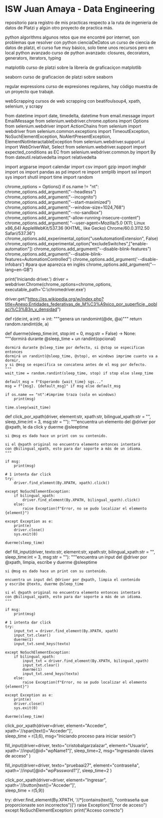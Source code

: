 # ISW Juan Amaya - Data Engineering

repositorio para registro de mis practicas respecto a la ruta de ingenieria de datos de Platzi y algún otro proyecto de practica más.

python
    algorithms
        algunos retos que me encontré por internet, son problemas que resolver con python
    cienciaDeDatos
        un curso de ciencia de datos de platzi, el curso fue muy básico, solo tiene unos recursos pero en local
    python avanzado
        curso de python avanzado: closures, decorators, generators, iterators, typing

matplotlib
    curso de platzi sobre la librería de graficaciçon matplotlib

seaborn
    curso de graficacion de platzi sobre seaborn

regular expressions
    curso de expresiones regulares, hay código muestra de un proyecto que trabajé.

webScrapping
    cursos de web scrapping con beatifoulsoup4, xpath, selenium, y scrapy

from datetime import date, timedelta, datetime
from email.message import EmailMessage
from selenium.webdriver.chrome.options import Options
from selenium.webdriver import ActionChains
from selenium import webdriver
from selenium.common.exceptions import TimeoutException, NoSuchElementException, NoAlertPresentException, ElementNotInteractableException
from selenium.webdriver.support.ui import WebDriverWait, Select
from selenium.webdriver.support import expected_conditions as EC
from selenium.webdriver.common.by import By
from dateutil.relativedelta import relativedelta

import argparse
import calendar
import csv
import gzip
import imghdr
import os
import pandas as pd
import re
import smtplib
import ssl
import sys
import shutil
import time
import random

chrome_options = Options()
if os.name != "nt": chrome_options.add_argument("--headless")
chrome_options.add_argument("--incognito")
chrome_options.add_argument("--start-maximized")
chrome_options.add_argument("--window-size=1024,768")
chrome_options.add_argument("--no-sandbox")
chrome_options.add_argument("-allow-running-insecure-content")
chrome_options.add_argument(
    "--user-agent=Mozilla/5.0 (X11; Linux x86_64) AppleWebKit/537.36 (KHTML, like Gecko) Chrome/60.0.3112.50 Safari/537.36")
chrome_options.add_experimental_option("useAutomationExtension", False)
chrome_options.add_experimental_option("excludeSwitches",["enable-automation"])
chrome_options.add_argument("--disable-blink-features")
chrome_options.add_argument("--disable-blink-features=AutomationControlled")
chrome_options.add_argument('--disable-infobars')
#para que aparezca en inglés
chrome_options.add_argument("--lang=en-GB")

print('Iniciando driver.')
driver = webdriver.Chrome(chrome_options=chrome_options,
                                  executable_path='C:\\chromedriver.exe')


driver.get("https://es.wikipedia.org/w/index.php?title=Anexo:Entidades_federativas_de_M%C3%A9xico_por_superficie,_poblaci%C3%B3n_y_densidad")


def r(de:int, a:int) -> int:
    """genera un randomint(@de, @a)"""
    return random.randint(de, a)

    
def duerme(sleep_time:int, stop:int = 0, msg:str = False) -> None:
    """dormirá durante @sleep_time + un randint(opcional) 
    
    dormirá durante @sleep_time por defecto, si @stop se especifican entonces 
    dormirá un randint(@sleep_time, @stop), en windows imprime cuanto va a dormir,
    y si @msg se especifica se concatena antes de el msg por defecto.
    """
    wait_time = random.randint(sleep_time, stop) if stop else sleep_time

    default_msg = f"Esperando {wait_time} sgs..."
    msg = f"{msg}. {default_msg}" if msg else default_msg

    if os.name == "nt":#imprime traza (solo en windows)
        print(msg)

    time.sleep(wait_time)


def click_por_xpath(driver, element:str, xpath:str, bilingual_xpath:str = "", sleep_time:int = 3, msg:str = ""):
    """encuentra un elemento del @driver por @xpath, le da click y duerme @sleeptime

    si @msg es dado hace un print con su contenido.

    si el @xpath original no encuentra elemento entonces intentará 
    con @bilingual_xpath, esto para dar soporte a más de un idioma.
    """

    if msg:
        print(msg)

    # 1 intenta dar click
    try:
        driver.find_element(By.XPATH, xpath).click()

    except NoSuchElementException:
        if bilingual_xpath:
            driver.find_element(By.XPATH, bilingual_xpath).click()
        else:
            raise Exception(f"Error, no se pudo localizar el elemento {element}")
        
    except Exception as e:
        print(e)
        driver.close()
        sys.exit(0)
    
    duerme(sleep_time)


def fill_input(driver, texto:str, element:str, xpath:str, bilingual_xpath:str = "", sleep_time:int = 3, msg:str = ""):
    """encuentra un input del @driver por @xpath, limpia, escribe y duerme @sleeptime
    
    si @msg es dado hace un print con su contenido.
    
    encuentra un input del @driver por @xpath, limpia el contenido 
    y escribe @texto, duerme @sleep_time

    si el @xpath original no encuentra elemento entonces intentará 
    con @bilingual_xpath, esto para dar soporte a más de un idioma.
    """

    if msg:
        print(msg)

    # 1 intenta dar click
    try:
        input_txt = driver.find_element(By.XPATH, xpath)
        input_txt.clear()
        duerme(1)
        input_txt.send_keys(texto)

    except NoSuchElementException:
        if bilingual_xpath:
            input_txt = driver.find_element(By.XPATH, bilingual_xpath)
            input_txt.clear()
            duerme(1)
            input_txt.send_keys(texto)
        else:
            raise Exception(f"Error, no se pudo localizar el elemento {element}")
        
    except Exception as e:
        print(e)
        driver.close()
        sys.exit(0)
    
    duerme(sleep_time)

click_por_xpath(driver=driver, element="Acceder", xpath='//span[text()="Acceder"]',  
                sleep_time = r(3,6), msg="Iniciando proceso para iniciar sesión")

fill_input(driver=driver, texto="cristobalgarzalazar", element="Usuario", 
           xpath='//input[@id="wpName1"]', sleep_time=2, msg="Ingresando claves de acceso" )

fill_input(driver=driver, texto="pruebaai27", element="contraseña", 
           xpath='//input[@id="wpPassword1"]', sleep_time=2 )

click_por_xpath(driver=driver, element="Ingresar", xpath='//button[text()="Acceder"]',  
                sleep_time = r(5,9))

try:
    driver.find_element(By.XPATH, '//*[contains(text(), "contraseña que proporcionaste son incorrectos")]')
    raise Exception("Error de acceso")
except NoSuchElementException:
    print("Acceso correcto")
